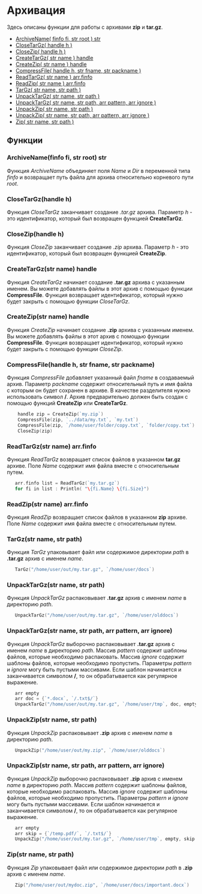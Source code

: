 # Архивация

Здесь описаны функции для работы с архивами **zip** и **tar.gz**.

* [ArchiveName\( finfo fi, str root \) str](archive.md#archivename-finfo-fi-str-root-str)
* [CloseTarGz\( handle h \)](archive.md#closetargz-handle-h)
* [CloseZip\( handle h \)](archive.md#closezip-handle-h)
* [CreateTarGz\( str name \) handle](archive.md#createtargz-str-name-handle)
* [CreateZip\( str name \) handle](archive.md#createzip-str-name-handle)
* [CompressFile\( handle h, str fname, str packname \)](archive.md#compressfile-handle-h-str-fname-str-packname)
* [ReadTarGz\( str name \) arr.finfo](archive.md#readtargz-str-name-arr-finfo)
* [ReadZip\( str name \) arr.finfo](archive.md#readzip-str-name-arr-finfo)
* [TarGz\( str name, str path \)](archive.md#targz-str-name-str-path)
* [UnpackTarGz\( str name, str path \)](archive.md#unpacktargz-str-name-str-path)
* [UnpackTarGz\( str name, str path, arr pattern, arr ignore \)](archive.md#unpacktargz-str-name-str-path-arr-pattern-arr-ignore)
* [UnpackZip\( str name, str path \)](archive.md#unpackzip-str-name-str-path)
* [UnpackZip\( str name, str path, arr pattern, arr ignore \)](archive.md#unpackzip-str-name-str-path-arr-pattern-arr-ignore)
* [Zip\( str name, str path \)](archive.md#zip-str-name-str-path)

## Функции

### ArchiveName\(finfo fi, str root\) str

Функция _ArchiveName_ объединяет поля *Name* и *Dir* в переменной типа *finfo* и возвращает путь файла для архива  относительно корневого пути *root*.

### CloseTarGz\(handle h\)

Функция _CloseTarGz_ заканчивает создание *.tar.gz* архива. Параметр _h_ - это идентификатор, который был возвращен функцией **CreateTarGz**.

### CloseZip\(handle h\)

Функция _CloseZip_ заканчивает создание *.zip* архива. Параметр _h_ - это идентификатор, который был возвращен функцией **CreateZip**.

### CreateTarGz\(str name\) handle

Функция _CreateTarGz_ начинает создание **.tar.gz** архива с указанным именем. Вы можете добавлять файлы в этот архив с помощью функции **CompressFile**. Функция возвращает идентификатор, который нужно будет закрыть с помощью функции _CloseTarGz_.

### CreateZip\(str name\) handle

Функция _CreateZip_ начинает создание **.zip** архива с указанным именем. Вы можете добавлять файлы в этот архив с помощью функции **CompressFile**. Функция возвращает идентификатор, который нужно будет закрыть с помощью функции _CloseZip_.

### CompressFile\(handle h, str fname, str packname\)

Функция _CompressFile_ добавляет указанный файл _fname_ в создаваемый архив. Параметр _packname_ содержит относительный путь и имя файла с которым он будет сохранен в архиве. В качестве разделителя нужно использовать символ **/**. Архив предварительно должен быть создан с помощью функций **CreateZip** или **CreateTarGz**.

``` go
    handle zip = CreateZip(`my.zip`)
    CompressFile(zip, `../data/my.txt`, `my.txt`)
    CompressFile(zip, `/home/user/folder/copy.txt`, `folder/copy.txt`)
    CloseZip(zip)
```

### ReadTarGz\(str name\) arr.finfo

Функция _ReadTarGz_ возвращает список файлов в указанном **tar.gz** архиве. Поле *Name* содержит имя файла вместе с относительным путем.

``` go
   arr.finfo list = ReadTarGz(`my.tar.gz`)
   for fi in list : Println( "\{fi.Name} \{fi.Size}")
```

### ReadZip\(str name\) arr.finfo

Функция _ReadZip_ возвращает список файлов в указанном **zip** архиве. Поле *Name* содержит имя файла вместе с относительным путем.

### TarGz\(str name, str path\)

Функция _TarGz_ упаковывает файл или содержимое директории _path_ в **.tar.gz** архив с именем _name_.

``` go
   TarGz("/home/user/out/my.tar.gz", `/home/user/docs`)
```

### UnpackTarGz\(str name, str path\)

Функция _UnpackTarGz_ распаковывает **.tar.gz** архив с именем _name_ в директорию _path_.

``` go
   UnpackTarGz("/home/user/out/my.tar.gz", `/home/user/olddocs`)
```

### UnpackTarGz\(str name, str path, arr pattern, arr ignore\)

Функция _UnpackTarGz_ выборочно распаковывает **.tar.gz** архив с именем _name_ в директорию _path_. Массив _pattern_ содержит шаблоны файлов, которые необходимо распаковать. Массив _ignore_ содержит шаблоны файлов, которые необходимо пропустить. Параметры _pattern_ и _ignore_ могу быть пустыми массивами. Если шаблон начинается и заканчивается символом **/**, то он обрабатывается как регулярное выражение.

``` go
   arr empty
   arr doc = {`*.docx`, `/.txt$/`}
   UnpackTarGz("/home/user/out/my.tar.gz", `/home/user/tmp`, doc, empty )
```

### UnpackZip\(str name, str path\)

Функция _UnpackZip_ распаковывает **.zip** архив с именем _name_ в директорию _path_.

``` go
   UnpackZip("/home/user/out/my.zip", `/home/user/olddocs`)
```

### UnpackZip\(str name, str path, arr pattern, arr ignore\)

Функция _UnpackZip_ выборочно распаковывает **.zip** архив с именем _name_ в директорию _path_. Массив _pattern_ содержит шаблоны файлов, которые необходимо распаковать. Массив _ignore_ содержит шаблоны файлов, которые необходимо пропустить. Параметры _pattern_ и _ignore_ могу быть пустыми массивами. Если шаблон начинается и заканчивается символом **/**, то он обрабатывается как регулярное выражение.

``` go
   arr empty
   arr skip = {`/temp.pdf/`, `/.txt$/`}
   UnpackZip("/home/user/out/my.tar.gz", `/home/user/tmp`, empty, skip )
```

### Zip\(str name, str path\)

Функция _Zip_ упаковывает файл или содержимое директории _path_ в **.zip** архив с именем _name_.

``` go
   Zip("/home/user/out/mydoc.zip", `/home/user/docs/important.docx`)
```
